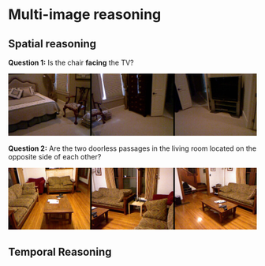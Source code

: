 # Multi-image reasoning

## Spatial reasoning
**Question 1:** Is the chair **facing** the TV?

![Image Grid](./dataset/sample_images/grid_image_96.png)



**Question 2:** Are the two doorless passages in the living room located on the opposite side of each other?

![Image Grid](./dataset/sample_images/grid_image_35.png)


## Temporal Reasoning